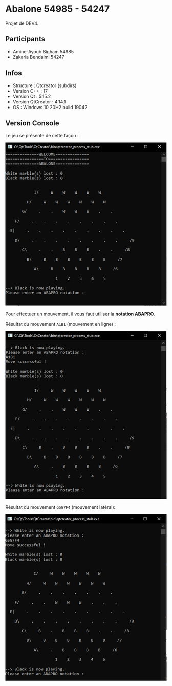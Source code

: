 # Abalone 54985 - 54247

Projet de DEV4.

## Participants
- Amine-Ayoub Bigham 54985
- Zakaria Bendaimi 54247

## Infos
- Structure : Qtcreator (subdirs)
- Version C++ : 17
- Version Qt : 5.15.2
- Version QtCreator : 4.14.1 
- OS : Windows 10 20H2 build 19042

## Version Console
Le jeu se présente de cette façon : 

!["screenshot_console"](img/screenshot_console.png)

Pour effectuer un mouvement, il vous faut utiliser la **notation ABAPRO**.

Résultat du mouvement `A1B1` (mouvement en ligne) :

!["screenshot_console2"](img/screenshot_console2.png)

Résultat du mouvement `G5G7F4` (mouvement latéral):
 
!["screenshot_console3"](img/screenshot_console3.png)

